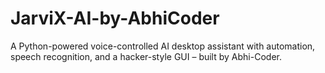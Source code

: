 # JarviX-AI-by-AbhiCoder
A Python-powered voice-controlled AI desktop assistant with automation, speech recognition, and a hacker-style GUI – built by Abhi-Coder.
